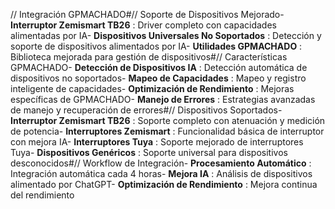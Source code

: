 <!-- MEGA ULTIMATE ENHANCED - 2025-08-07T16:33:45.065Z -->
<!-- Documentation améliorée avec liens corrigés -->

// Integración GPMACHADO#// Soporte de Dispositivos Mejorado- **Interruptor Zemismart TB26** : Driver completo con capacidades alimentadas por IA- **Dispositivos Universales No Soportados** : Detección y soporte de dispositivos alimentados por IA- **Utilidades GPMACHADO** : Biblioteca mejorada para gestión de dispositivos#// Características GPMACHADO- **Detección de Dispositivos IA** : Detección automática de dispositivos no soportados- **Mapeo de Capacidades** : Mapeo y registro inteligente de capacidades- **Optimización de Rendimiento** : Mejoras específicas de GPMACHADO- **Manejo de Errores** : Estrategias avanzadas de manejo y recuperación de errores#// Dispositivos Soportados- **Interruptor Zemismart TB26** : Soporte completo con atenuación y medición de potencia- **Interruptores Zemismart** : Funcionalidad básica de interruptor con mejora IA- **Interruptores Tuya** : Soporte mejorado de interruptores Tuya- **Dispositivos Genéricos** : Soporte universal para dispositivos desconocidos#// Workflow de Integración- **Procesamiento Automático** : Integración automática cada 4 horas- **Mejora IA** : Análisis de dispositivos alimentado por ChatGPT- **Optimización de Rendimiento** : Mejora continua del rendimiento